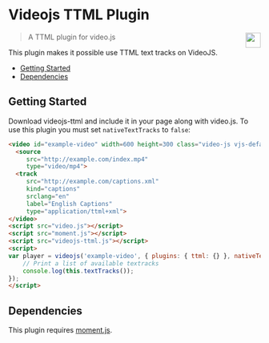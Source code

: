 # Videojs TTML Plugin

<img align="right" height="30" src="http://www.srgssr.ch/fileadmin/templates/images/SRGLogo.gif">

> A TTML plugin for video.js

This plugin makes it possible use TTML text tracks on VideoJS.

- [Getting Started](#getting-started)
- [Dependencies](#dependencies)

## Getting Started

Download videojs-ttml and include it in your page along with video.js. To use this plugin you must set `nativeTextTracks` to `false`:

```html
<video id="example-video" width=600 height=300 class="video-js vjs-default-skin" controls>
  <source
     src="http://example.com/index.mp4"
     type="video/mp4">
  <track
     src="http://example.com/captions.xml"
     kind="captions"
     srclang="en"
     label="English Captions"
     type="application/ttml+xml">
</video>
<script src="video.js"></script>
<script src="moment.js"></script>
<script src="videojs-ttml.js"></script>
<script>
var player = videojs('example-video', { plugins: { ttml: {} }, nativeTextTracks: false }, function() {
    // Print a list of available textracks
    console.log(this.textTracks());
});
</script>
```

## Dependencies

This plugin requires [moment.js](https://github.com/moment/moment/).
